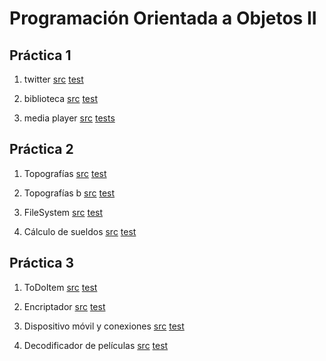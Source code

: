 # Programación Orientada a Objetos II

## Práctica 1

1. twitter
[src](https://github.com/Octa-R/OOII_22/tree/main/P1/ej1%20-%20Twitter/src/main/java/ar/edu/unlp/info/oo2/twitter)
[test](https://github.com/Octa-R/OOII_22/tree/test/P1/ej1%20-%20Twitter/src/main/java/ar/edu/unlp/info/oo2/twitter)

2. biblioteca
[src](https://github.com/Octa-R/OOII_22/tree/main/P1/ej2%20-%20biblioteca/src/main/java/ar/edu/unlp/info/oo2/biblioteca)
[test](https://github.com/Octa-R/OOII_22/tree/main/P1/ej2%20-%20biblioteca/src/main/java/ar/edu/unlp/info/oo2/biblioteca)

3. media player
[src](https://github.com/Octa-R/OOII_22/tree/main/P1/ej3%20-%20Media%20Player/src/main/java/ar/edu/unlp/info/oo2/media_player)
[tests](https://github.com/Octa-R/OOII_22/tree/main/P1/ej3%20-%20Media%20Player/src/test/java/ar/edu/unlp/info/oo2/media_player)

## Práctica 2
1. Topografías
[src]()
[test]()

2. Topografías b
[src]()
[test]()

3. FileSystem
[src]()
[test]()

4. Cálculo de sueldos
[src]()
[test]()

## Práctica 3

1. ToDoItem
[src](https://github.com/Octa-R/OOII_22/tree/main/Practica-3/ej1/src/main/java/ar/edu/unlp/info/oo2/ej1_ToDoItem)
[test](https://github.com/Octa-R/OOII_22/tree/test/Practica-3/ej1/src/main/java/ar/edu/unlp/info/oo2/ej1_ToDoItem)

2. Encriptador
[src]()
[test]()

3. Dispositivo móvil y conexiones 
[src]()
[test]()

4. Decodificador de películas
[src]()
[test]()
